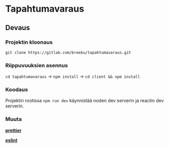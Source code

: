 # Tapahtumavaraus

## Devaus

### Projektin kloonaus

`git clone https://gitlab.com/breeku/tapahtumavaraus.git`

### Riippuvuuksien asennus

`cd tapahtumavaraus` -> `npm install` -> `cd client && npm install`

### Koodaus

Projektin rootissa `npm run dev` käynnistää noden dev serverin ja reactin dev serverin.

### Muuta

**[prettier](https://prettier.io/)**

**[eslint](https://www.jetbrains.com/help/webstorm/eslint.html)**

